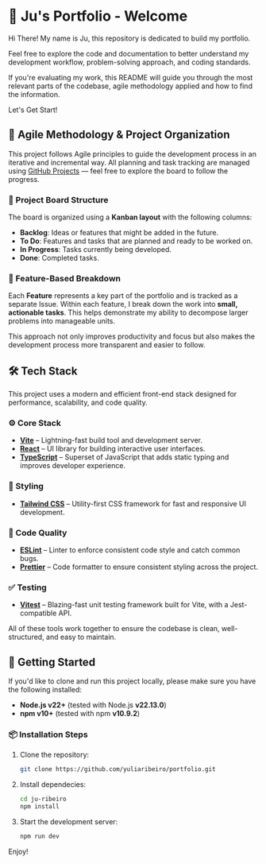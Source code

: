 # 🌱 Ju's Portfolio - Welcome

Hi There! My name is Ju, this repository is dedicated to build my portfolio.

Feel free to explore the code and documentation to better understand my development workflow, problem-solving approach, and coding standards. 

If you're evaluating my work, this README will guide you through the most relevant parts of the codebase, agile methodology applied and how to find the information.

Let's Get Start!

## 📌 Agile Methodology & Project Organization
This project follows Agile principles to guide the development process in an iterative and incremental way. All planning and task tracking are managed using [GitHub Projects](https://github.com/users/yuliaribeiro/projects/3) — feel free to explore the board to follow the progress.


### 🧠 Project Board Structure

The board is organized using a **Kanban layout** with the following columns:
- **Backlog**: Ideas or features that might be added in the future.
- **To Do**: Features and tasks that are planned and ready to be worked on.
- **In Progress**: Tasks currently being developed.
- **Done**: Completed tasks.


### 🧩 Feature-Based Breakdown

Each **Feature** represents a key part of the portfolio and is tracked as a separate Issue. Within each feature, I break down the work into **small, actionable tasks**. This helps demonstrate my ability to decompose larger problems into manageable units.

This approach not only improves productivity and focus but also makes the development process more transparent and easier to follow.

## 🛠️ Tech Stack

This project uses a modern and efficient front-end stack designed for performance, scalability, and code quality.

### ⚙️ Core Stack
- **[Vite](https://vitejs.dev/)** – Lightning-fast build tool and development server.
- **[React](https://reactjs.org/)** – UI library for building interactive user interfaces.
- **[TypeScript](https://www.typescriptlang.org/)** – Superset of JavaScript that adds static typing and improves developer experience.

### 🎨 Styling
- **[Tailwind CSS](https://tailwindcss.com/)** – Utility-first CSS framework for fast and responsive UI development.

### 🧹 Code Quality
- **[ESLint](https://eslint.org/)** – Linter to enforce consistent code style and catch common bugs.
- **[Prettier](https://prettier.io/)** – Code formatter to ensure consistent styling across the project.

### ✅ Testing
- **[Vitest](https://vitest.dev/)** – Blazing-fast unit testing framework built for Vite, with a Jest-compatible API.

All of these tools work together to ensure the codebase is clean, well-structured, and easy to maintain.

## 🚀 Getting Started

If you'd like to clone and run this project locally, please make sure you have the following installed:

- **Node.js v22+** (tested with Node.js **v22.13.0**)
- **npm v10+** (tested with npm **v10.9.2**)


### 📦 Installation Steps

1. Clone the repository:
   ```bash
   git clone https://github.com/yuliaribeiro/portfolio.git
   
2. Install dependecies:
   ```bash
   cd ju-ribeiro
   npm install

3. Start the development server:
   ```bash
   npm run dev

Enjoy!
